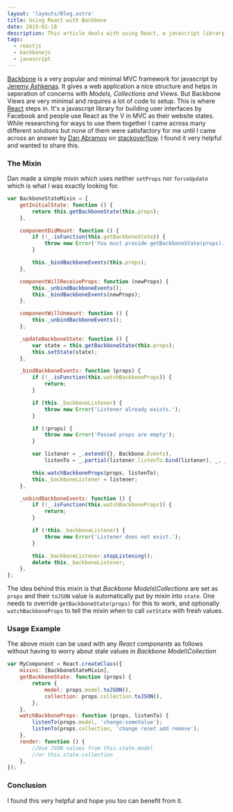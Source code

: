 ```yaml
---
layout: 'layouts/Blog.astro'
title: Using React with Backbone
date: 2015-01-18
description: This article deals with using React, a javascript library for building user interfaces and Backbone, a minimal javascript MVC framework.
tags:
  - reactjs
  - backbonejs
  - javascript
---
```


[Backbone](http://backbonejs.org/) is a very popular and minimal MVC framework for javascript by [Jeremy Ashkenas](https://github.com/jashkenas). It gives a web application a nice structure and helps in seperation of concerns with _Models, Collections and Views_. But Backbone Views are very minimal and requires a lot of code to setup. This is where [React](http://facebook.github.io/react/) steps in. It's a javascript library for building user interfaces by Facebook and people use React as the V in MVC as their website states. While researching for ways to use them together I came across many different solutions but none of them were satisfactory for me until I came across an answer by [Dan Abramov](https://twitter.com/dan_abramov) on [stackoverflow](http://stackoverflow.com/questions/21709905/can-i-avoid-forceupdate-when-using-react-with-backbone/21709906#21709906). I found it very helpful and wanted to share this.

### The Mixin

Dan made a simple mixin which uses neither `setProps` nor `forceUpdate` which is what I was exactly looking for.

```javascript
var BackboneStateMixin = {
	getInitialState: function () {
		return this.getBackboneState(this.props);
	},

	componentDidMount: function () {
		if (!_.isFunction(this.getBackboneState)) {
			throw new Error('You must provide getBackboneState(props).');
		}

		this._bindBackboneEvents(this.props);
	},

	componentWillReceiveProps: function (newProps) {
		this._unbindBackboneEvents();
		this._bindBackboneEvents(newProps);
	},

	componentWillUnmount: function () {
		this._unbindBackboneEvents();
	},

	_updateBackboneState: function () {
		var state = this.getBackboneState(this.props);
		this.setState(state);
	},

	_bindBackboneEvents: function (props) {
		if (!_.isFunction(this.watchBackboneProps)) {
			return;
		}

		if (this._backboneListener) {
			throw new Error('Listener already exists.');
		}

		if (!props) {
			throw new Error('Passed props are empty');
		}

		var listener = _.extend({}, Backbone.Events),
			listenTo = _.partial(listener.listenTo.bind(listener), _, _, this._updateBackboneState);

		this.watchBackboneProps(props, listenTo);
		this._backboneListener = listener;
	},

	_unbindBackboneEvents: function () {
		if (!_.isFunction(this.watchBackboneProps)) {
			return;
		}

		if (!this._backboneListener) {
			throw new Error('Listener does not exist.');
		}

		this._backboneListener.stopListening();
		delete this._backboneListener;
	},
};
```

The idea behind this mixin is that _Backbone Models\Collections_ are set as `props` and their `toJSON` value is automatically put by mixin into `state`. One needs to override `getBackboneState(props)` for this to work, and optionally `watchBackboneProps` to tell the mixin when to call `setState` with fresh values.

### Usage Example

The above mixin can be used with any _React components_ as follows without having to worry about stale values in _Backbone Model\Collection_

```javascript
var MyComponent = React.createClass({
	mixins: [BackboneStateMixin],
	getBackboneState: function (props) {
		return {
			model: props.model.toJSON(),
			collection: props.collection.toJSON(),
		};
	},
	watchBackboneProps: function (props, listenTo) {
		listenTo(props.model, 'change:someValue');
		listenTo(props.collection, 'change reset add remove');
	},
	render: function () {
		//Use JSON values from this.state.model
		//or this.state.collection
	},
});
```

### Conclusion

I found this very helpful and hope you too can benefit from it.
